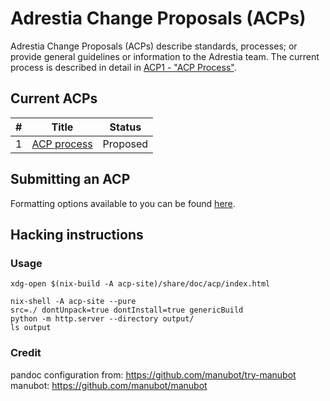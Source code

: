 # Adrestia Change Proposals (ACPs)

Adrestia Change Proposals (ACPs) describe standards, processes; or provide general guidelines or information to the Adrestia team.
The current process is described in detail in [ACP1 - "ACP Process"](./proposals/acp-001/README.md).

## Current ACPs

| # | Title | Status |
| --- | --- | --- |
| 1 | [ACP process](./proposals/acp-001/README.md) | Proposed |

## Submitting an ACP

Formatting options available to you can be found [here](./proposals/acp-001/formatting.md).

## Hacking instructions

### Usage

```
xdg-open $(nix-build -A acp-site)/share/doc/acp/index.html
```

```
nix-shell -A acp-site --pure
src=./ dontUnpack=true dontInstall=true genericBuild
python -m http.server --directory output/
ls output
```

### Credit

pandoc configuration from: https://github.com/manubot/try-manubot
manubot: https://github.com/manubot/manubot
